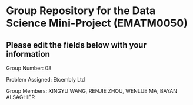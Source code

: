 # Group Repository for the Data Science Mini-Project (EMATM0050)

## Please edit the fields below with your information
Group Number: 08

Problem Assigned: Etcembly Ltd

Group Members: XINGYU WANG, RENJIE ZHOU, WENLUE MA, BAYAN ALSAGHIER

